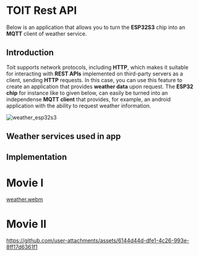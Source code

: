 # TOIT Rest API

Below is an application that allows you to turn the __ESP32S3__ chip into an __MQTT__ client of weather service.

## Introduction

Toit supports network protocols, including __HTTP__, which makes it suitable for interacting with __REST APIs__ implemented on third-party servers as a client, sending __HTTP__ requests. In this case, you can use this feature to create an application that provides __weather data__ upon request. The __ESP32 chip__ for instance like to given below, can easily be turned into an independense __MQTT client__ that provides, for example, an android application with the ability to request weather information.

![weather_esp32s3](https://github.com/user-attachments/assets/4c45358e-fa72-47c9-a2bb-ef897690c2ec)

## Weather services used in app


## Implementation


# Movie I
[weather.webm](https://github.com/user-attachments/assets/07172905-7f2b-4f62-ae97-89b6d4c27dc2)

# Movie II

https://github.com/user-attachments/assets/6144d44d-dfe1-4c26-993e-8ff17d6361f1

